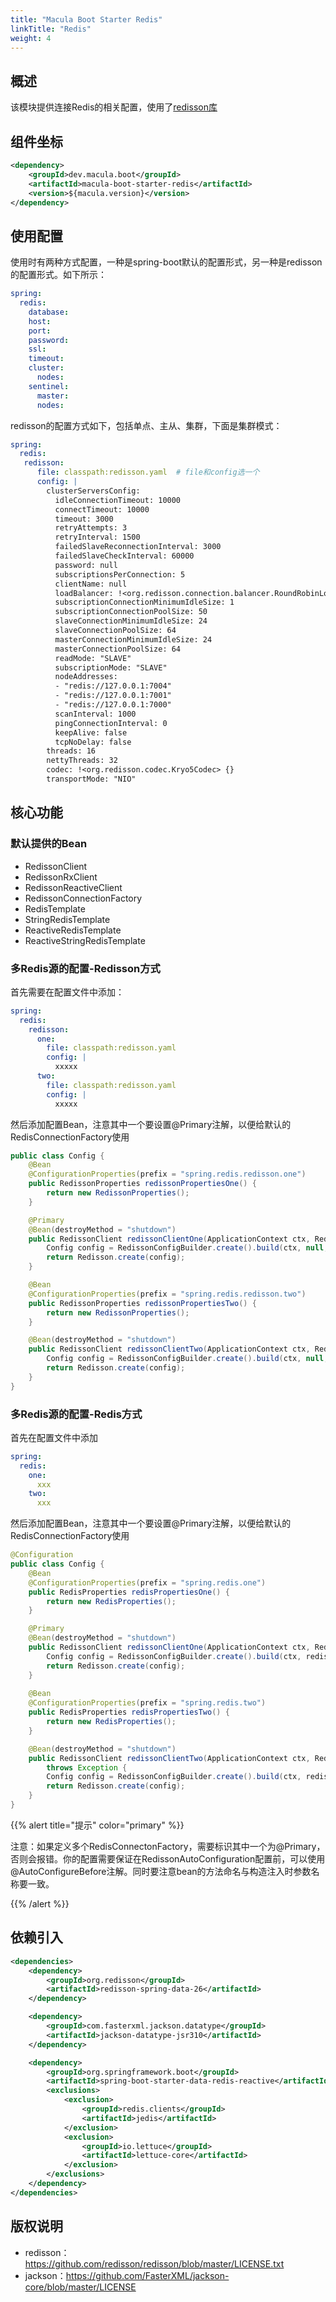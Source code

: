```yaml
---
title: "Macula Boot Starter Redis"
linkTitle: "Redis"
weight: 4
---
```

## 概述

该模块提供连接Redis的相关配置，使用了[redisson库](https://redisson.pro/)



## 组件坐标

```xml
<dependency>
    <groupId>dev.macula.boot</groupId>
    <artifactId>macula-boot-starter-redis</artifactId>
    <version>${macula.version}</version>
</dependency>
```



## 使用配置
使用时有两种方式配置，一种是spring-boot默认的配置形式，另一种是redisson的配置形式。如下所示：
```yaml
spring:
  redis:
    database: 
    host:
    port:
    password:
    ssl: 
    timeout:
    cluster:
      nodes:
    sentinel:
      master:
      nodes:
```
redisson的配置方式如下，包括单点、主从、集群，下面是集群模式：
```yaml
spring:
  redis:
   redisson: 
      file: classpath:redisson.yaml  # file和config选一个
      config: |
        clusterServersConfig:
          idleConnectionTimeout: 10000
          connectTimeout: 10000
          timeout: 3000
          retryAttempts: 3
          retryInterval: 1500
          failedSlaveReconnectionInterval: 3000
          failedSlaveCheckInterval: 60000
          password: null
          subscriptionsPerConnection: 5
          clientName: null
          loadBalancer: !<org.redisson.connection.balancer.RoundRobinLoadBalancer> {}
          subscriptionConnectionMinimumIdleSize: 1
          subscriptionConnectionPoolSize: 50
          slaveConnectionMinimumIdleSize: 24
          slaveConnectionPoolSize: 64
          masterConnectionMinimumIdleSize: 24
          masterConnectionPoolSize: 64
          readMode: "SLAVE"
          subscriptionMode: "SLAVE"
          nodeAddresses:
          - "redis://127.0.0.1:7004"
          - "redis://127.0.0.1:7001"
          - "redis://127.0.0.1:7000"
          scanInterval: 1000
          pingConnectionInterval: 0
          keepAlive: false
          tcpNoDelay: false
        threads: 16
        nettyThreads: 32
        codec: !<org.redisson.codec.Kryo5Codec> {}
        transportMode: "NIO"
```
## 核心功能

### 默认提供的Bean

- RedissonClient
- RedissonRxClient
- RedissonReactiveClient
- RedissonConnectionFactory
- RedisTemplate
- StringRedisTemplate
- ReactiveRedisTemplate
- ReactiveStringRedisTemplate
### 多Redis源的配置-Redisson方式
首先需要在配置文件中添加：
```yaml
spring:
  redis:
    redisson:
      one:
        file: classpath:redisson.yaml
        config: |
          xxxxx
      two:
        file: classpath:redisson.yaml
        config: |
          xxxxx
```
然后添加配置Bean，注意其中一个要设置@Primary注解，以便给默认的RedisConnectionFactory使用
```java
public class Config {
    @Bean
    @ConfigurationProperties(prefix = "spring.redis.redisson.one")
    public RedissonProperties redissonPropertiesOne() {
        return new RedissonProperties();
    }

    @Primary
    @Bean(destroyMethod = "shutdown")
    public RedissonClient redissonClientOne(ApplicationContext ctx, RedissonProperties redissonPropertiesOne) throws Exception {
        Config config = RedissonConfigBuilder.create().build(ctx, null, redissonPropertiesOne);
        return Redisson.create(config);
    }

    @Bean
    @ConfigurationProperties(prefix = "spring.redis.redisson.two")
    public RedissonProperties redissonPropertiesTwo() {
        return new RedissonProperties();
    }

    @Bean(destroyMethod = "shutdown")
    public RedissonClient redissonClientTwo(ApplicationContext ctx, RedissonProperties redissonPropertiesTwo) throws Exception {
        Config config = RedissonConfigBuilder.create().build(ctx, null, redissonPropertiesTwo);
        return Redisson.create(config);
    }
}
```
### 多Redis源的配置-Redis方式

首先在配置文件中添加

```yaml
spring:
  redis:
    one:
      xxx
    two:
      xxx
```

然后添加配置Bean，注意其中一个要设置@Primary注解，以便给默认的RedisConnectionFactory使用

```java
@Configuration
public class Config {
    @Bean
    @ConfigurationProperties(prefix = "spring.redis.one")
    public RedisProperties redisPropertiesOne() {
        return new RedisProperties();
    }

    @Primary
    @Bean(destroyMethod = "shutdown")
    public RedissonClient redissonClientOne(ApplicationContext ctx, RedisProperties redisPropertiesOne) throws Exception {
        Config config = RedissonConfigBuilder.create().build(ctx, redisPropertiesOne, new RedissonProperties());
        return Redisson.create(config);
    }
  
    @Bean
    @ConfigurationProperties(prefix = "spring.redis.two")
    public RedisProperties redisPropertiesTwo() {
        return new RedisProperties();
    }

    @Bean(destroyMethod = "shutdown")
    public RedissonClient redissonClientTwo(ApplicationContext ctx, RedisProperties redisPropertiesTwo)
        throws Exception {
        Config config = RedissonConfigBuilder.create().build(ctx, redisPropertiesTwo, new RedissonProperties());
        return Redisson.create(config);
    }
}
```

{{% alert title="提示" color="primary" %}}

注意：如果定义多个RedisConnectonFactory，需要标识其中一个为@Primary，否则会报错。你的配置需要保证在RedissonAutoConfiguration配置前，可以使用@AutoConfigureBefore注解。同时要注意bean的方法命名与构造注入时参数名称要一致。

{{% /alert %}}



## 依赖引入

```xml
<dependencies>
    <dependency>
        <groupId>org.redisson</groupId>
        <artifactId>redisson-spring-data-26</artifactId>
    </dependency>

    <dependency>
        <groupId>com.fasterxml.jackson.datatype</groupId>
        <artifactId>jackson-datatype-jsr310</artifactId>
    </dependency>

    <dependency>
        <groupId>org.springframework.boot</groupId>
        <artifactId>spring-boot-starter-data-redis-reactive</artifactId>
        <exclusions>
            <exclusion>
                <groupId>redis.clients</groupId>
                <artifactId>jedis</artifactId>
            </exclusion>
            <exclusion>
                <groupId>io.lettuce</groupId>
                <artifactId>lettuce-core</artifactId>
            </exclusion>
        </exclusions>
    </dependency>
</dependencies>
```



## 版权说明

- redisson：https://github.com/redisson/redisson/blob/master/LICENSE.txt
- jackson：https://github.com/FasterXML/jackson-core/blob/master/LICENSE
